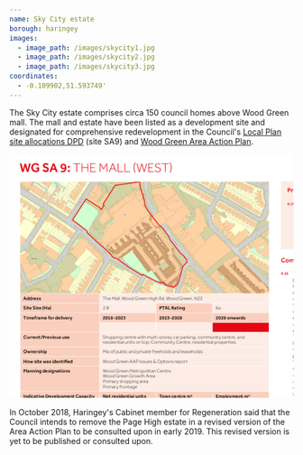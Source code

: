 ```yaml
---
name: Sky City estate 
borough: haringey
images:
  - image_path: /images/skycity1.jpg
  - image_path: /images/skycity2.jpg
  - image_path: /images/skycity3.jpg
coordinates: 
  - -0.109902,51.593749'
---
```

The Sky City estate comprises circa 150 council homes above Wood Green mall. The mall and estate have been listed as a development site and designated for comprehensive redevelopment in the Council's [Local Plan site allocations DPD](https://www.haringey.gov.uk/sites/haringeygovuk/files/final_haringey_site_allocations_dtp_online.pdf) (site SA9) and [Wood Green Area Action Plan](https://www.haringey.gov.uk/sites/haringeygovuk/files/nsr00284-wood_green_aap_2018_awv4_lr.pdf).

![](/images/woodgreenmall.png)

In October 2018, Haringey's Cabinet member for Regeneration said that the Council intends to remove the Page High estate in a revised version of the Area Action Plan to be consulted upon in early 2019. This revised version is yet to be published or consulted upon.

